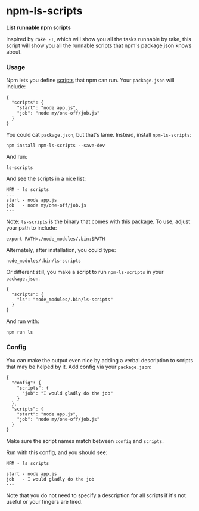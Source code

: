 npm-ls-scripts
==============

**List runnable npm scripts**

Inspired by `rake -T`, which will show you all the tasks runnable by rake, this script will show you all the runnable scripts that npm's package.json knows about.

### Usage

Npm lets you define [scripts](https://www.npmjs.org/doc/misc/npm-scripts.html) that npm can run.  Your `package.json` will include:

```
{
  "scripts": {
    "start": "node app.js",
    "job": "node my/one-off/job.js"
  }
}
```

You could cat `package.json`, but that's lame.  Instead, install `npm-ls-scripts`:

```
npm install npm-ls-scripts --save-dev
```

And run:

```
ls-scripts
```

And see the scripts in a nice list:

```
NPM - ls scripts
---
start - node app.js
job   - node my/one-off/job.js
---
```

Note: `ls-scripts` is the binary that comes with this package.  To use, adjust your path to include:

```
export PATH=./node_modules/.bin:$PATH
```

Alternately, after installation, you could type:

```
node_modules/.bin/ls-scripts
```

Or different still, you make a script to run `npm-ls-scripts` in your `package.json`:

```
{
  "scripts": {
    "ls": "node_modules/.bin/ls-scripts"
  }
}
```

And run with:

```
npm run ls
```

### Config

You can make the output even nice by adding a verbal description to scripts that may be helped by it.  Add config via your `package.json`:

```
{
  "config": {
    "scripts": {
      "job": "I would gladly do the job"
    }
  },
  "scripts": {
    "start": "node app.js",
    "job": "node my/one-off/job.js"
  }
}
```

Make sure the script names match between `config` and `scripts`.

Run with this config, and you should see:

```
NPM - ls scripts
---
start - node app.js
job   - I would gladly do the job
---
```

Note that you do not need to specify a description for all scripts if it's not useful or your fingers are tired.
